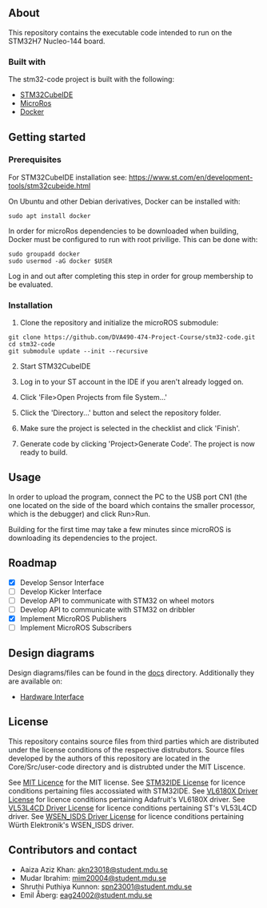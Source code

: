 About
-----------------------
This repository contains the executable code intended to run on the STM32H7 Nucleo-144 board.

### Built with
The stm32-code project is built with the following:

- [STM32CubeIDE](https://www.st.com/en/development-tools/stm32cubeide.html)
- [MicroRos](https://micro.ros.org/)
- [Docker](https://www.docker.com/)

Getting started
-----------------------

### Prerequisites

For STM32CubeIDE installation see: https://www.st.com/en/development-tools/stm32cubeide.html

On Ubuntu and other Debian derivatives, Docker can be installed with:
```
sudo apt install docker
```

In order for microRos dependencies to be downloaded when building, Docker must be
configured to run with root privilige. This can be done with:
```
sudo groupadd docker
sudo usermod -aG docker $USER
```

Log in and out after completing this step in order for group membership to be evaluated.

### Installation
1. Clone the repository and initialize the microROS submodule:
```
git clone https://github.com/DVA490-474-Project-Course/stm32-code.git
cd stm32-code
git submodule update --init --recursive
```
2. Start STM32CubeIDE

3. Log in to your ST account in the IDE if you aren't already logged on.

4. Click 'File>Open Projects from file System...'

5. Click the 'Directory...' button and select the repository folder.

6. Make sure the project is selected in the checklist and click 'Finish'.

7. Generate code by clicking 'Project>Generate Code'. The project is now ready to build.

Usage
-----------------------

In order to upload the program, connect the PC to the USB port CN1  (the one located on
the side of the board which contains the smaller processor, which is the debugger) and
click Run>Run.

Building for the first time may take a few minutes since microROS is downloading its
dependencies to the project.

Roadmap
-----------------------

- [x] Develop Sensor Interface
- [ ] Develop Kicker Interface
- [ ] Develop API to communicate with STM32 on wheel motors
- [ ] Develop API to communicate with STM32 on dribbler
- [x] Implement MicroROS Publishers
- [ ] Implement MicroROS Subscribers

Design diagrams
-----------------------

Design diagrams/files can be found in the [docs](/docs) directory. Additionally
they are available on:
- [Hardware Interface](https://www.mermaidchart.com/raw/11c442f5-192c-4ac3-b61e-867a3e2ca6ea?theme=dark&version=v0.1&format=svg)

License
-----------------------

This repository contains source files from third parties which are distributed
under the license conditions of the respective distrubutors. Source files
developed by the authors of this repository are located in the Core/Src/user-code
directory and is distrubted under the MIT Liscence.

See [MIT Licence](/Core/Src/user-code/LICENSE) for the MIT license.
See [STM32IDE License](/license.pdf) for licence conditions pertaining files accossiated with STM32IDE.
See [VL6180X Driver License](/Drivers/Adafruit_VL6180X/license.txt) for licence conditions pertaining Adafruit's VL6180X driver.
See [VL53L4CD Driver License](/Drivers/VL53L4CD_ULD_Driver/license.pdf) for licence conditions pertaining ST's VL53L4CD driver.
See [WSEN_ISDS Driver License](/Drivers/WSEN_ISDS_2536030320001/license_terms_wsen_sdk.pdf) for licence conditions pertaining Würth Elektronik's WSEN_ISDS driver.

Contributors and contact
-----------------------
- Aaiza Aziz Khan: akn23018@student.mdu.se
- Mudar Ibrahim: mim20004@student.mdu.se
- Shruthi Puthiya Kunnon: spn23001@student.mdu.se
- Emil Åberg: eag24002@student.mdu.se